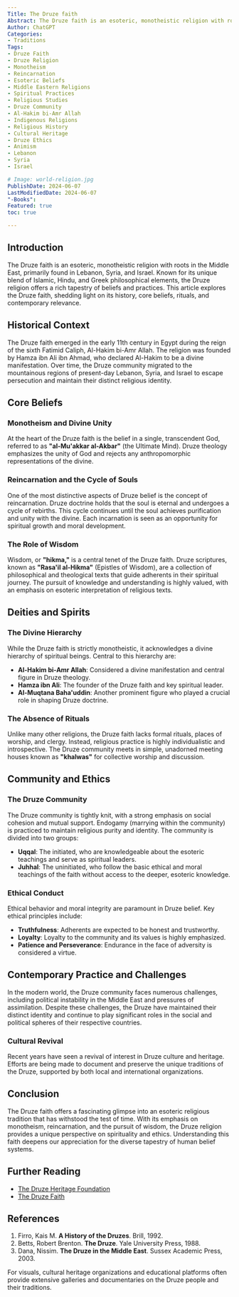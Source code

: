 ```yaml
---
Title: The Druze faith
Abstract: The Druze faith is an esoteric, monotheistic religion with roots in the Middle East, primarily found in Lebanon, Syria, and Israel. Known for its unique blend of Islamic, Hindu, and Greek philosophical elements, the Druze religion offers a rich tapestry of beliefs and practices. This article explores the Druze faith, shedding light on its history, core beliefs, rituals, and contemporary relevance.
Author: ChatGPT
Categories:
- Traditions
Tags:
- Druze Faith
- Druze Religion
- Monotheism
- Reincarnation
- Esoteric Beliefs
- Middle Eastern Religions
- Spiritual Practices
- Religious Studies
- Druze Community
- Al-Hakim bi-Amr Allah
- Indigenous Religions
- Religious History
- Cultural Heritage
- Druze Ethics
- Animism
- Lebanon
- Syria
- Israel

# Image: world-religion.jpg
PublishDate: 2024-06-07
LastModifiedDate: 2024-06-07
"-Books": 
Featured: true
toc: true

---
```

## Introduction

The Druze faith is an esoteric, monotheistic religion with roots in the Middle East, primarily found in Lebanon, Syria, and Israel. Known for its unique blend of Islamic, Hindu, and Greek philosophical elements, the Druze religion offers a rich tapestry of beliefs and practices. This article explores the Druze faith, shedding light on its history, core beliefs, rituals, and contemporary relevance.

## Historical Context

The Druze faith emerged in the early 11th century in Egypt during the reign of the sixth Fatimid Caliph, Al-Hakim bi-Amr Allah. The religion was founded by Hamza ibn Ali ibn Ahmad, who declared Al-Hakim to be a divine manifestation. Over time, the Druze community migrated to the mountainous regions of present-day Lebanon, Syria, and Israel to escape persecution and maintain their distinct religious identity.

## Core Beliefs

### Monotheism and Divine Unity

At the heart of the Druze faith is the belief in a single, transcendent God, referred to as **"al-Mu'akkar al-Akbar"** (the Ultimate Mind). Druze theology emphasizes the unity of God and rejects any anthropomorphic representations of the divine.

### Reincarnation and the Cycle of Souls

One of the most distinctive aspects of Druze belief is the concept of reincarnation. Druze doctrine holds that the soul is eternal and undergoes a cycle of rebirths. This cycle continues until the soul achieves purification and unity with the divine. Each incarnation is seen as an opportunity for spiritual growth and moral development.

### The Role of Wisdom

Wisdom, or **"hikma,"** is a central tenet of the Druze faith. Druze scriptures, known as **"Rasa'il al-Hikma"** (Epistles of Wisdom), are a collection of philosophical and theological texts that guide adherents in their spiritual journey. The pursuit of knowledge and understanding is highly valued, with an emphasis on esoteric interpretation of religious texts.

## Deities and Spirits

### The Divine Hierarchy

While the Druze faith is strictly monotheistic, it acknowledges a divine hierarchy of spiritual beings. Central to this hierarchy are:
- **Al-Hakim bi-Amr Allah**: Considered a divine manifestation and central figure in Druze theology.
- **Hamza ibn Ali**: The founder of the Druze faith and key spiritual leader.
- **Al-Muqtana Baha'uddin**: Another prominent figure who played a crucial role in shaping Druze doctrine.

### The Absence of Rituals

Unlike many other religions, the Druze faith lacks formal rituals, places of worship, and clergy. Instead, religious practice is highly individualistic and introspective. The Druze community meets in simple, unadorned meeting houses known as **"khalwas"** for collective worship and discussion.

## Community and Ethics

### The Druze Community

The Druze community is tightly knit, with a strong emphasis on social cohesion and mutual support. Endogamy (marrying within the community) is practiced to maintain religious purity and identity. The community is divided into two groups:
- **Uqqal**: The initiated, who are knowledgeable about the esoteric teachings and serve as spiritual leaders.
- **Juhhal**: The uninitiated, who follow the basic ethical and moral teachings of the faith without access to the deeper, esoteric knowledge.

### Ethical Conduct

Ethical behavior and moral integrity are paramount in Druze belief. Key ethical principles include:
- **Truthfulness**: Adherents are expected to be honest and trustworthy.
- **Loyalty**: Loyalty to the community and its values is highly emphasized.
- **Patience and Perseverance**: Endurance in the face of adversity is considered a virtue.

## Contemporary Practice and Challenges

In the modern world, the Druze community faces numerous challenges, including political instability in the Middle East and pressures of assimilation. Despite these challenges, the Druze have maintained their distinct identity and continue to play significant roles in the social and political spheres of their respective countries.

### Cultural Revival

Recent years have seen a revival of interest in Druze culture and heritage. Efforts are being made to document and preserve the unique traditions of the Druze, supported by both local and international organizations.

## Conclusion

The Druze faith offers a fascinating glimpse into an esoteric religious tradition that has withstood the test of time. With its emphasis on monotheism, reincarnation, and the pursuit of wisdom, the Druze religion provides a unique perspective on spirituality and ethics. Understanding this faith deepens our appreciation for the diverse tapestry of human belief systems.

## Further Reading

- [The Druze Heritage Foundation](https://www.druzeheritage.org/)
- [The Druze Faith](https://www.britannica.com/topic/Druze)

## References

1. Firro, Kais M. **A History of the Druzes**. Brill, 1992.
2. Betts, Robert Brenton. **The Druze**. Yale University Press, 1988.
3. Dana, Nissim. **The Druze in the Middle East**. Sussex Academic Press, 2003.

For visuals, cultural heritage organizations and educational platforms often provide extensive galleries and documentaries on the Druze people and their traditions.

